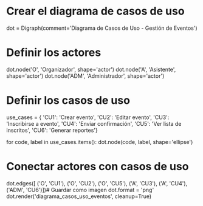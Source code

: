 # Crear el diagrama de casos de uso
dot = Digraph(comment='Diagrama de Casos de Uso - Gestión de Eventos')

# Definir los actores
dot.node('O', 'Organizador', shape='actor')
dot.node('A', 'Asistente', shape='actor')
dot.node('ADM', 'Administrador', shape='actor')

# Definir los casos de uso
use_cases = {
    'CU1': 'Crear evento',
    'CU2': 'Editar evento',
    'CU3': 'Inscribirse a evento',
    'CU4': 'Enviar confirmación',
    'CU5': 'Ver lista de inscritos',
    'CU6': 'Generar reportes'}

for code, label in use_cases.items():
    dot.node(code, label, shape='ellipse')

# Conectar actores con casos de uso
dot.edges([
    ('O', 'CU1'),
    ('O', 'CU2'),
    ('O', 'CU5'),
    ('A', 'CU3'),
    ('A', 'CU4'),
    ('ADM', 'CU6')])# Guardar como imagen
dot.format = 'png'
dot.render('diagrama_casos_uso_eventos', cleanup=True)
